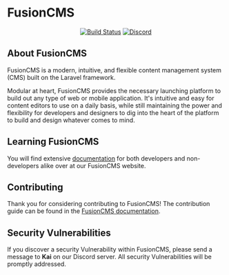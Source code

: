 <h1>FusionCMS</h1>

<p align="center">
<a href="https://travis-ci.com/efellemedia/fusioncms"><img src="https://img.shields.io/travis/efellemedia/fusioncms/develop.svg?style=flat-square" alt="Build Status"></a>
<a href="https://discord.gg/bZKyvrc"><img alt="Discord" src="https://img.shields.io/discord/588839859884392487.svg?style=flat-square"></a>
</p>

## About FusionCMS
FusionCMS is a modern, intuitive, and flexible content management system (CMS) built on the Laravel framework.

Modular at heart, FusionCMS provides the necessary launching platform to build out any type of web or mobile application. It's intuitive and easy for content editors to use on a daily basis, while still maintaining the power and flexibility for developers and designers to dig into the heart of the platform to build and design whatever comes to mind.

## Learning FusionCMS
You will find extensive [documentation](https://docs.efelle.co) for both developers and non-developers alike over at our FusionCMS website.

## Contributing
Thank you for considering contributing to FusionCMS! The contribution guide can be found in the [FusionCMS documentation](https://v5.efelle.co/docs/getting-started/contributing).

## Security Vulnerabilities
If you discover a security Vulnerability within FusionCMS, please send a message to **Kai** on our Discord server. All security Vulnerabilities will be promptly addressed.
